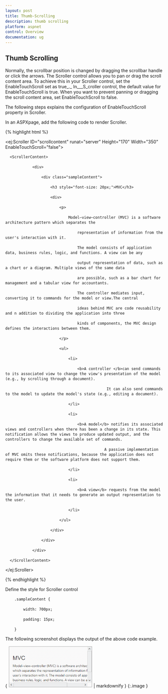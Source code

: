 ```yaml
---
layout: post
title: Thumb-Scrolling
description: thumb scrolling
platform: aspnet
control: Overview
documentation: ug
---
```


## Thumb Scrolling

Normally, the scrollbar position is changed by dragging the scrollbar handle or click the arrows. The Scroller control allows you to pan or drag the scroll content area. To achieve this in your Scroller control, set the EnableTouchScroll set as true_._ In___S_croller control, the default value for EnableTouchScroll is true. When you want to prevent panning or dragging the scroll content area, set EnableTouchScroll to false.

The following steps explains the configuration of EnableTouchScroll property in Scroller. 

In an ASPXpage, add the following code to render Scroller.

{% highlight html %}



<ej:Scroller ID="scrollcontent" runat="server" Height="170" Width="350" EnableTouchScroll="false">

      <ScrollerContent>

                <div>

                    <div class="sampleContent">

                        <h3 style="font-size: 20px;">MVC</h3>

                        <div>

                            <p>

                                Model–view–controller (MVC) is a software architecture pattern which separates the

                                    representation of information from the user's interaction with it.

                                    The model consists of application data, business rules, logic, and functions. A view can be any

                                    output representation of data, such as a chart or a diagram. Multiple views of the same data 

                                    are possible, such as a bar chart for management and a tabular view for accountants. 

                                    The controller mediates input, converting it to commands for the model or view.The central 

                                    ideas behind MVC are code reusability and n addition to dividing the application into three 

                                    kinds of components, the MVC design defines the interactions between them.

                            </p>

                            <ul>

                                <li>

                                    <b>A controller </b>can send commands to its associated view to change the view's presentation of the model (e.g., by scrolling through a document). 

                                                 It can also send commands to the model to update the model's state (e.g., editing a document).

                                </li>

                                <li>

                                    <b>A model</b> notifies its associated views and controllers when there has been a change in its state. This notification allows the views to produce updated output, and the controllers to change the available set of commands. 

                                                A passive implementation of MVC omits these notifications, because the application does not require them or the software platform does not support them.

                                </li>

                                <li>

                                    <b>A view</b> requests from the model the information that it needs to generate an output representation to the user.

                                </li>

                            </ul>

                        </div>

                    </div>

                </div>

      </ScrollerContent>

</ej:Scroller>



{% endhighlight %}



Define the style for Scroller control

        .sampleContent {

            width: 700px;

            padding: 15px;

        }





The following screenshot displays the output of the above code example.



{ ![](Thumb-Scrolling_images/Thumb-Scrolling_img1.png) | markdownify }
{:.image }


